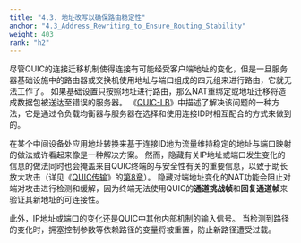 ```yaml
---
title: "4.3. 地址改写以确保路由稳定性"
anchor: "4.3_Address_Rewriting_to_Ensure_Routing_Stability"
weight: 403
rank: "h2"
---
```


尽管QUIC的连接迁移机制使得连接有可能经受客户端地址的变化，但是一旦服务器基础设施中的路由器或交换机使用地址与端口组成的四元组来进行路由，它就无法工作了。
如果基础设置只按照地址进行路由，那么NAT重绑定或地址迁移将造成数据包被送达至错误的服务器。
《[QUIC-LB](https://datatracker.ietf.org/doc/html/draft-ietf-quic-load-balancers-14)》中描述了解决该问题的一种方法，它是通过令负载均衡器与服务器在选择和使用连接ID时相互配合的方式来做到的。

在某个中间设备处应用地址转换来基于连接ID地为流量维持稳定的地址与端口映射的做法或许看起来像是一种解决方案。
然而，隐藏有关IP地址或端口发生变化的信息的做法同时也会掩盖来自QUIC终端的与安全性有关的重要信息，以致于助长放大攻击（详见《[QUIC传输](../RFC9000_Chinese_Simplified)》的[第8章](../RFC9000_Chinese_Simplified/#8_Address_Validation)）。
隐藏对端地址变化的NAT功能会阻止对端对攻击进行检测和缓解，因为终端无法使用QUIC的**通道挑战帧**和**回复通道帧**来验证其新地址的可连接性。

此外，IP地址或端口的变化还是QUIC中其他内部机制的输入信号。
当检测到路径的变化时，拥塞控制参数等依赖路径的变量将被重置，防止新路径遭受过载。
